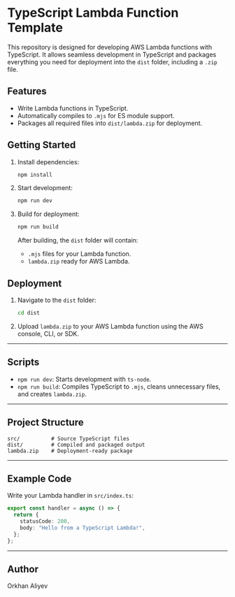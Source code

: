 # TypeScript Lambda Function Template

This repository is designed for developing AWS Lambda functions with TypeScript. It allows seamless development in TypeScript and packages everything you need for deployment into the `dist` folder, including a `.zip` file.

## Features

- Write Lambda functions in TypeScript.
- Automatically compiles to `.mjs` for ES module support.
- Packages all required files into `dist/lambda.zip` for deployment.

## Getting Started

1. Install dependencies:
   ```bash
   npm install
   ```

2. Start development:
   ```bash
   npm run dev
   ```

3. Build for deployment:
   ```bash
   npm run build
   ```

   After building, the `dist` folder will contain:
   - `.mjs` files for your Lambda function.
   - `lambda.zip` ready for AWS Lambda.

## Deployment

1. Navigate to the `dist` folder:
   ```bash
   cd dist
   ```

2. Upload `lambda.zip` to your AWS Lambda function using the AWS console, CLI, or SDK.

---

## Scripts

- `npm run dev`: Starts development with `ts-node`.
- `npm run build`: Compiles TypeScript to `.mjs`, cleans unnecessary files, and creates `lambda.zip`.

---

## Project Structure

```
src/          # Source TypeScript files
dist/         # Compiled and packaged output
lambda.zip    # Deployment-ready package
```

---

## Example Code

Write your Lambda handler in `src/index.ts`:
```typescript
export const handler = async () => {
  return {
    statusCode: 200,
    body: "Hello from a TypeScript Lambda!",
  };
};
```

---

## Author

Orkhan Aliyev

